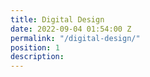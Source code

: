 ```yaml
---
title: Digital Design
date: 2022-09-04 01:54:00 Z
permalink: "/digital-design/"
position: 1
description: 
---
```


